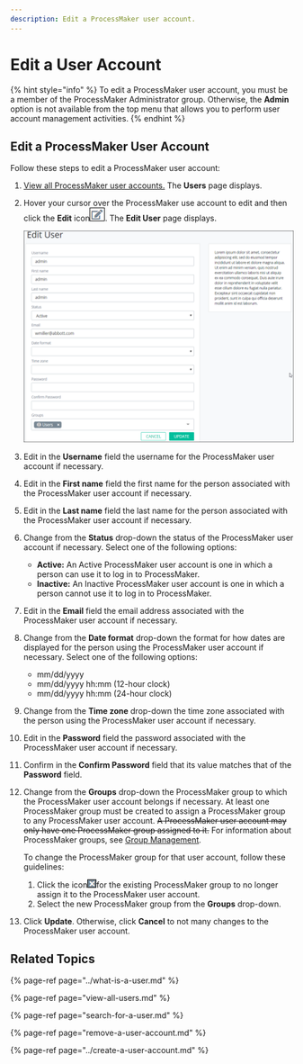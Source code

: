```yaml
---
description: Edit a ProcessMaker user account.
---
```


# Edit a User Account

{% hint style="info" %}
To edit a ProcessMaker user account, you must be a member of the ProcessMaker Administrator group. Otherwise, the **Admin** option is not available from the top menu that allows you to perform user account management activities.
{% endhint %}

## Edit a ProcessMaker User Account

Follow these steps to edit a ProcessMaker user account:

1. [View all ProcessMaker user accounts.](view-all-users.md) The **Users** page displays.
2. Hover your cursor over the ProcessMaker use account to edit and then click the **Edit** icon![](../../../.gitbook/assets/edit-icon.png). The **Edit User** page displays.  

   ![](../../../.gitbook/assets/edit-user-page-admin.png)

3. Edit in the **Username** field the username for the ProcessMaker user account if necessary.
4. Edit in the **First name** field the first name for the person associated with the ProcessMaker user account if necessary.
5. Edit in the **Last name** field the last name for the person associated with the ProcessMaker user account if necessary.
6. Change from the **Status** drop-down the status of the ProcessMaker user account if necessary. Select one of the following options:
   * **Active:** An Active ProcessMaker user account is one in which a person can use it to log in to ProcessMaker.
   * **Inactive:** An Inactive ProcessMaker user account is one in which a person cannot use it to log in to ProcessMaker.
7. Edit in the **Email** field the email address associated with the ProcessMaker user account if necessary.
8. Change from the **Date format** drop-down the format for how dates are displayed for the person using the ProcessMaker user account if necessary. Select one of the following options:
   * mm/dd/yyyy
   * mm/dd/yyyy hh:mm \(12-hour clock\)
   * mm/dd/yyyy hh:mm \(24-hour clock\)
9. Change from the **Time zone** drop-down the time zone associated with the person using the ProcessMaker user account if necessary.
10. Edit in the **Password** field the password associated with the ProcessMaker user account if necessary.
11. Confirm in the **Confirm Password** field that its value matches that of the **Password** field.
12. Change from the **Groups** drop-down the ProcessMaker group to which the ProcessMaker user account belongs if necessary. At least one ProcessMaker group must be created to assign a ProcessMaker group to any ProcessMaker user account. ~~A ProcessMaker user account may only have one ProcessMaker group assigned to it.~~ For information about ProcessMaker groups, see [Group Management](../../assign-groups-to-users/).

    To change the ProcessMaker group for that user account, follow these guidelines:

    1. Click the icon![](../../../.gitbook/assets/remove-group-icon-admin.png)for the existing ProcessMaker group to no longer assign it to the ProcessMaker user account.
    2. Select the new ProcessMaker group from the **Groups** drop-down.

13. Click **Update**. Otherwise, click **Cancel** to not many changes to the ProcessMaker user account.

## Related Topics

{% page-ref page="../what-is-a-user.md" %}

{% page-ref page="view-all-users.md" %}

{% page-ref page="search-for-a-user.md" %}

{% page-ref page="remove-a-user-account.md" %}

{% page-ref page="../create-a-user-account.md" %}



